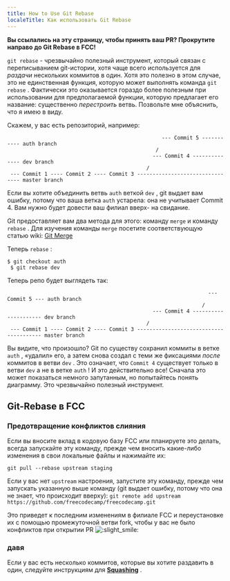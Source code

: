 ```yaml
---
title: How to Use Git Rebase
localeTitle: Как использовать Git Rebase
---
```

**Вы ссылались на эту страницу, чтобы принять ваш PR? Прокрутите направо до Git Rebase в FCC!**

`git rebase` - чрезвычайно полезный инструмент, который связан с переписыванием git-истории, хотя чаще всего используется для _раздачи_ нескольких коммитов в один. Хотя это полезно в этом случае, это не единственная функция, которую может выполнять команда `git rebase` . Фактически это оказывается гораздо более полезным при использовании для предполагаемой функции, которую предлагает его название: существенно _перестроить_ ветвь. Позвольте мне объяснить, что я имею в виду.

Скажем, у вас есть репозиторий, например:
```
                                                  --- Commit 5 ----------- auth branch 
                                                / 
                                               --- Commit 4 -------------- dev branch 
                                             / 
 --- Commit 1 ---- Commit 2 ---- Commit 3 -------------------------------- master branch 
```

Если вы хотите объединить ветвь `auth` веткой `dev` , git выдает вам ошибку, потому что ваша ветка `auth` устарела: она не учитывает Commit 4. Вам нужно будет довести ваш филиал вверх- на свидание.

Git предоставляет вам два метода для этого: команду `merge` и команду `rebase` . Для изучения команды `merge` посетите соответствующую статью wiki: [Git Merge](//forum.freecodecamp.com/t/understand-how-to-use-git-merge/13215)

Теперь `rebase` :
```
$ git checkout auth 
 $ git rebase dev 
```

Теперь репо будет выглядеть так:
```
                                                                 --- Commit 5 --- auth branch 
                                                               / 
                                               --- Commit 4 --------------------- dev branch 
                                             / 
 --- Commit 1 ---- Commit 2 ---- Commit 3 --------------------------------------- master branch 
```

Вы видите, что произошло? Git по существу сохранил коммиты в ветке `auth` , «удалил» его, а затем снова создал с теми же фиксациями _после_ коммитов в ветви `dev` . Это означает, что `Commit 4` существует только в ветви `dev` а не в ветке `auth` ! И это действительно все! Сначала это может показаться немного запутанным, но попытайтесь понять диаграмму. Это чрезвычайно полезный инструмент.

## Git-Rebase в FCC

### Предотвращение конфликтов слияния

Если вы вносите вклад в кодовую базу FCC или планируете это делать, всегда запускайте эту команду, прежде чем вносить какие-либо изменения в свои локальные файлы и нажимайте их:

`git pull --rebase upstream staging`

Если у вас нет `upstream` настроения, запустите эту команду, прежде чем запускать указанную выше команду (git выдает ошибку, потому что она не знает, что происходит вверху): `git remote add upstream https://github.com/freecodecamp/freecodecamp.git`

Это приведет к последним изменениям в филиале FCC и переустановке их с помощью промежуточной ветви fork, чтобы у вас не было конфликтов при открытии PR ![:slight_smile:](//forum.freecodecamp.com/images/emoji/emoji_one/slight_smile.png?v=2 ": Slight_smile:")

### давя

Если у вас есть несколько коммитов, которые вы хотите раздавить в один, следуйте инструкциям для **[Squashing](//forum.freecodecamp.com/t/how-to-squash-multiple-commits-into-one-with-git/13231)** .